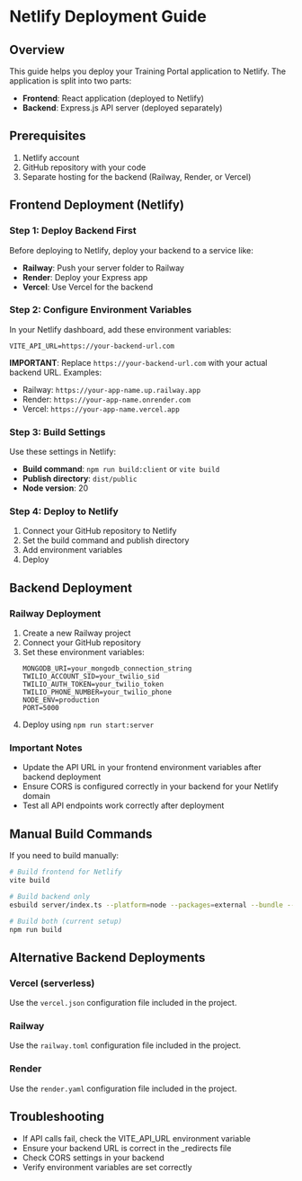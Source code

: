 # Netlify Deployment Guide

## Overview
This guide helps you deploy your Training Portal application to Netlify. The application is split into two parts:
- **Frontend**: React application (deployed to Netlify)
- **Backend**: Express.js API server (deployed separately)

## Prerequisites
1. Netlify account
2. GitHub repository with your code
3. Separate hosting for the backend (Railway, Render, or Vercel)

## Frontend Deployment (Netlify)

### Step 1: Deploy Backend First
Before deploying to Netlify, deploy your backend to a service like:
- **Railway**: Push your server folder to Railway
- **Render**: Deploy your Express app
- **Vercel**: Use Vercel for the backend

### Step 2: Configure Environment Variables
In your Netlify dashboard, add these environment variables:
```
VITE_API_URL=https://your-backend-url.com
```

**IMPORTANT**: Replace `https://your-backend-url.com` with your actual backend URL. Examples:
- Railway: `https://your-app-name.up.railway.app`
- Render: `https://your-app-name.onrender.com`
- Vercel: `https://your-app-name.vercel.app`

### Step 3: Build Settings
Use these settings in Netlify:
- **Build command**: `npm run build:client` or `vite build`
- **Publish directory**: `dist/public`
- **Node version**: 20

### Step 4: Deploy to Netlify
1. Connect your GitHub repository to Netlify
2. Set the build command and publish directory
3. Add environment variables
4. Deploy

## Backend Deployment

### Railway Deployment
1. Create a new Railway project
2. Connect your GitHub repository
3. Set these environment variables:
   ```
   MONGODB_URI=your_mongodb_connection_string
   TWILIO_ACCOUNT_SID=your_twilio_sid
   TWILIO_AUTH_TOKEN=your_twilio_token
   TWILIO_PHONE_NUMBER=your_twilio_phone
   NODE_ENV=production
   PORT=5000
   ```
4. Deploy using `npm run start:server`

### Important Notes
- Update the API URL in your frontend environment variables after backend deployment
- Ensure CORS is configured correctly in your backend for your Netlify domain
- Test all API endpoints work correctly after deployment

## Manual Build Commands
If you need to build manually:

```bash
# Build frontend for Netlify
vite build

# Build backend only  
esbuild server/index.ts --platform=node --packages=external --bundle --format=esm --outdir=dist

# Build both (current setup)
npm run build
```

## Alternative Backend Deployments

### Vercel (serverless)
Use the `vercel.json` configuration file included in the project.

### Railway
Use the `railway.toml` configuration file included in the project.

### Render
Use the `render.yaml` configuration file included in the project.

## Troubleshooting
- If API calls fail, check the VITE_API_URL environment variable
- Ensure your backend URL is correct in the _redirects file
- Check CORS settings in your backend
- Verify environment variables are set correctly
